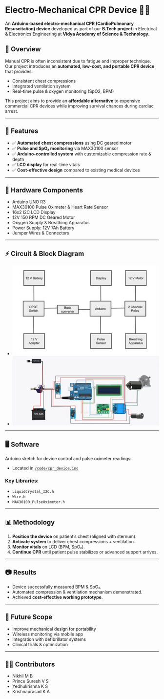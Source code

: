 # Electro-Mechanical CPR Device 💓🤖

An **Arduino-based electro-mechanical CPR (CardioPulmonary Resuscitation) device** developed as part of our **B.Tech project** in Electrical & Electronics Engineering at **Vidya Academy of Science & Technology**.

## 📌 Overview
Manual CPR is often inconsistent due to fatigue and improper technique. Our project introduces an **automated, low-cost, and portable CPR device** that provides:
- Consistent chest compressions
- Integrated ventilation system
- Real-time pulse & oxygen monitoring (SpO2, BPM)

This project aims to provide an **affordable alternative** to expensive commercial CPR devices while improving survival chances during cardiac arrest.

---

## 🚀 Features
- ✅ **Automated chest compressions** using DC geared motor
- ✅ **Pulse and SpO₂ monitoring** via MAX30100 sensor
- ✅ **Arduino-controlled system** with customizable compression rate & depth
- ✅ **LCD display** for real-time vitals
- ✅ **Cost-effective design** compared to existing medical devices

---

## 🔧 Hardware Components
- Arduino UNO R3
- MAX30100 Pulse Oximeter & Heart Rate Sensor
- 16x2 I2C LCD Display
- 12V 150 RPM DC Geared Motor
- Oxygen Supply & Breathing Apparatus
- Power Supply: 12V 7Ah Battery
- Jumper Wires & Connectors

---

## ⚡ Circuit & Block Diagram
- ![Block Diagram](hardware/block_diagram.png)
- ![Circuit Diagram](hardware/circuit_diagram.png)

---

## 🖥️ Software
Arduino sketch for device control and pulse oximeter readings:

- Located in [`/code/cpr_device.ino`](code/cpr_device.ino)

### Key Libraries:
- `LiquidCrystal_I2C.h`
- `Wire.h`
- `MAX30100_PulseOximeter.h`

---

## 📊 Methodology
1. **Position the device** on patient’s chest (aligned with sternum).
2. **Activate system** to deliver chest compressions + ventilation.
3. **Monitor vitals** on LCD (BPM, SpO₂).
4. **Continue CPR** until patient pulse stabilizes or advanced support arrives.

---

## 📷 Results
- Device successfully measured BPM & SpO₂.
- Automated compression & ventilation mechanism demonstrated.
- Achieved **cost-effective working prototype**.

---

## 🔮 Future Scope
- Improve mechanical design for portability
- Wireless monitoring via mobile app
- Integration with defibrillator systems
- Clinical trials & optimization

---

## 👨‍💻 Contributors
- Nikhil M B  
- Prince Suresh V S  
- Yedhukrishna K S  
- Krishnaprasad K A  

